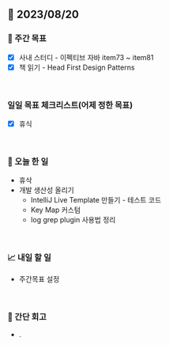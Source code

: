 ## 📅 2023/08/20


### 👏 주간 목표

- [x] 사내 스터디 - 이펙티브 자바 item73 ~ item81
- [x] 책 읽기 - Head First Design Patterns

<br/>

### 일일 목표 체크리스트(어제 정한 목표)

- [x] 휴식

<br/>

### 💯 오늘 한 일

- 휴삭
- 개발 생산성 올리기
    - IntelliJ Live Template 만들기 - 테스트 코드
    - Key Map 커스텀
    - log grep plugin 사용법 정리

<br/>

### 📈 내일 할 일

- 주간목표 설정

<br/>

### 🤔 간단 회고

- .
 
